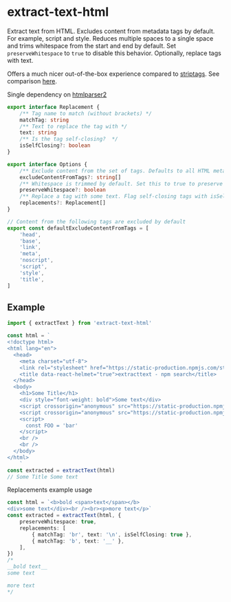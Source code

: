 # extract-text-html

Extract text from HTML. Excludes content from metadata tags by default.
For example, script and style. Reduces multiple spaces to a single space
and trims whitespace from the start and end by default. Set `preserveWhitespace`
to `true` to disable this behavior. Optionally, replace tags with text.

Offers a much nicer out-of-the-box experience compared to [striptags](https://www.npmjs.com/package/striptags).
See comparison [here](https://runkit.com/dubiousdavid/extract-text-html-vs-striptags).

Single dependency on [htmlparser2](https://www.npmjs.com/package/htmlparser2)

```typescript
export interface Replacement {
    /** Tag name to match (without brackets) */
    matchTag: string
    /** Text to replace the tag with */
    text: string
    /** Is the tag self-closing?  */
    isSelfClosing?: boolean
}

export interface Options {
    /** Exclude content from the set of tags. Defaults to all HTML metadata tags. */
    excludeContentFromTags?: string[]
    /** Whitespace is trimmed by default. Set this to true to preserve whitespace. */
    preserveWhitespace?: boolean
    /** Replace a tag with some text. Flag self-closing tags with isSelfClosing: true. */
    replacements?: Replacement[]
}

// Content from the following tags are excluded by default
export const defaultExcludeContentFromTags = [
    'head',
    'base',
    'link',
    'meta',
    'noscript',
    'script',
    'style',
    'title',
]
```

## Example

```typescript
import { extractText } from 'extract-text-html'

const html = `
<!doctype html>
<html lang="en">
  <head>
    <meta charset="utf-8">
    <link rel="stylesheet" href="https://static-production.npmjs.com/styles.74f9073cf68d3c5f4990.css" />
    <title data-react-helmet="true">extracttext - npm search</title>
  </head>
  <body>
    <h1>Some Title</h1>
    <div style="font-weight: bold">Some text</div>
    <script crossorigin="anonymous" src="https://static-production.npmjs.com/minicssextractbug.536095f4b1a94d2b149c.js"></script>
    <script crossorigin="anonymous" src="https://static-production.npmjs.com/search/search.9fbe393f02970084bce5.js"></script>
    <script>
      const FOO = 'bar'
    </script>
    <br />
    <br />
  </body>
</html>
    `
const extracted = extractText(html)
// Some Title Some text
```

Replacements example usage

```typescript
const html = `<b>bold <span>text</span></b>
<div>some text</div><br /><br><p>more text</p>`
const extracted = extractText(html, {
    preserveWhitespace: true,
    replacements: [
        { matchTag: 'br', text: '\n', isSelfClosing: true },
        { matchTag: 'b', text: '__' },
    ],
})
/*
__bold text__
some text

more text
*/
```
